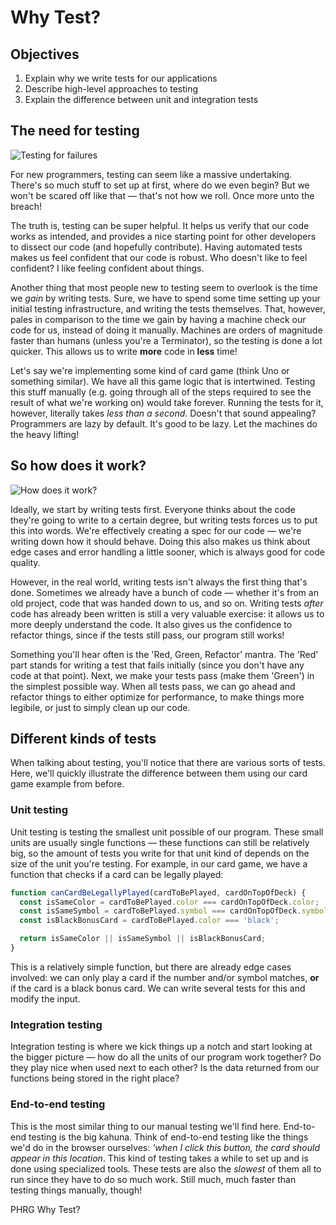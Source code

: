 # Why Test?

## Objectives

1. Explain why we write tests for our applications
2. Describe high-level approaches to testing
3. Explain the difference between unit and integration tests

## The need for testing
![Testing for failures](https://media.giphy.com/media/7MZ0v9KynmiSA/giphy.gif)

For new programmers, testing can seem like a massive undertaking. There's so much stuff to set up at
first, where do we even begin? But we won't be scared off like that — that's not how we roll. Once
more unto the breach!

The truth is, testing can be super helpful. It helps us verify that our code works as intended, and
provides a nice starting point for other developers to dissect our code (and hopefully contribute).
Having automated tests makes us feel confident that our code is robust. Who doesn't like to feel
confident? I like feeling confident about things.

Another thing that most people new to testing seem to overlook is the time we _gain_ by writing
tests. Sure, we have to spend some time setting up your initial testing infrastructure, and writing
the tests themselves. That, however, pales in comparison to the time we gain by having a machine
check our code for us, instead of doing it manually. Machines are orders of magnitude faster than
humans (unless you're a Terminator), so the testing is done a lot quicker. This allows us to write
**more** code in **less** time!

Let's say we're implementing some kind of card game (think Uno or something similar). We have all
this game logic that is intertwined. Testing this stuff manually (e.g. going through all of the
steps required to see the result of what we're working on) would take forever. Running the tests for
it, however, literally takes *less than a second*. Doesn't that sound appealing? Programmers are
lazy by default. It's good to be lazy. Let the machines do the heavy lifting!


## So how does it work?
![How does it work?](https://media.giphy.com/media/xTk9ZMcahswelC60ko/giphy.gif)

Ideally, we start by writing tests first. Everyone thinks about the code they're going to write to
a certain degree, but writing tests forces us to put this into words. We're effectively creating a
spec for our code — we're writing down how it should behave. Doing this also makes us think about
edge cases and error handling a little sooner, which is always good for code quality.

However, in the real world, writing tests isn't always the first thing that's done. Sometimes we
already have a bunch of code — whether it's from an old project, code that was handed down to us,
and so on. Writing tests *after* code has already been written is still a very valuable exercise: it
allows us to more deeply understand the code. It also gives us the confidence to refactor things,
since if the tests still pass, our program still works!

Something you'll hear often is the 'Red, Green, Refactor' mantra. The 'Red' part stands for writing
a test that fails initially (since you don't have any code at that point). Next, we make your tests
pass (make them 'Green') in the simplest possible way. When all tests pass, we can go ahead and refactor
things to either optimize for performance, to make things more legibile, or just to simply clean up
our code.


## Different kinds of tests
When talking about testing, you'll notice that there are various sorts of tests. Here, we'll quickly
illustrate the difference between them using our card game example from before.

### Unit testing
Unit testing is testing the smallest unit possible of our program. These small units are usually
single functions — these functions can still be relatively big, so the amount of tests you write for
that unit kind of depends on the size of the unit you're testing. For example, in our card game, we
have a function that checks if a card can be legally played:

```js
function canCardBeLegallyPlayed(cardToBePlayed, cardOnTopOfDeck) {
  const isSameColor = cardToBePlayed.color === cardOnTopOfDeck.color;
  const isSameSymbol = cardToBePlayed.symbol === cardOnTopOfDeck.symbol;
  const isBlackBonusCard = cardToBePlayed.color === 'black';

  return isSameColor || isSameSymbol || isBlackBonusCard;
}
```

This is a relatively simple function, but there are already edge cases involved: we can only play a
card if the number and/or symbol matches, **or** if the card is a black bonus card. We can write
several tests for this and modify the input.

### Integration testing
Integration testing is where we kick things up a notch and start looking at the bigger picture — how
do all the units of our program work together? Do they play nice when used next to each other? Is
the data returned from our functions being stored in the right place?

### End-to-end testing
This is the most similar thing to our manual testing we'll find here. End-to-end testing is the big
kahuna. Think of end-to-end testing like the things we'd do in the browser ourselves: _'when I click
this button, the card should appear in this location_. This kind of testing takes a while to set up
and is done using specialized tools. These tests are also the _slowest_ of them all to run since
they have to do so much work. Still much, much faster than testing things manually, though!
<p data-visibility='hidden'>PHRG Why Test?</p>